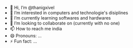 - 👋 Hi, I’m @thanigxivel
- 👀 I’m interested in computers and technologie's disiplines
- 🌱 I’m currently learning softwares and hardwares
- 💞️ I’m looking to collaborate on (currently with no one)
- 📫 How to reach me india
- 😄 Pronouns: ...
- ⚡ Fun fact: ...

<!---
thanigxivel/thanigxivel is a ✨ special ✨ repository because its `README.md` (this file) appears on your GitHub profile.
You can click the Preview link to take a look at your changes.
--->
